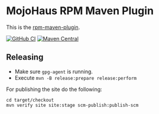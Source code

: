 # MojoHaus RPM Maven Plugin

This is the [rpm-maven-plugin](http://www.mojohaus.org/rpm-maven-plugin/).

[![GitHub CI](https://github.com/mojohaus/rpm-maven-plugin/actions/workflows/maven.yml/badge.svg)](https://github.com/mojohaus/rpm-maven-plugin/actions/workflows/maven.yml)
[![Maven Central](https://maven-badges.herokuapp.com/maven-central/org.codehaus.mojo/rpm-maven-plugin/badge.svg)](https://maven-badges.herokuapp.com/maven-central/org.codehaus.mojo/rpm-maven-plugin)

## Releasing

* Make sure `gpg-agent` is running.
* Execute `mvn -B release:prepare release:perform`

For publishing the site do the following:

```
cd target/checkout
mvn verify site site:stage scm-publish:publish-scm
```
